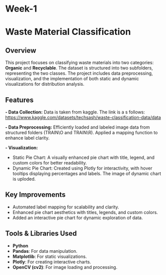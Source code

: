 # Week-1
# Waste Material Classification  

## Overview  
This project focuses on classifying waste materials into two categories: **Organic** and **Recyclable**. The dataset is structured into two subfolders, representing the two classes. The project includes data preprocessing, visualization, and the implementation of both static and dynamic visualizations for distribution analysis.  

## Features
**- Data Collection:**
  Data is taken from kaggle. The link is a s follows: https://www.kaggle.com/datasets/techsash/waste-classification-data/data
  
**- Data Preprocessing:**
  Efficiently loaded and labeled image data from structured folders (TRAIN\O and TRAIN\R). Applied a mapping function to enhance label clarity.  
  
**- Visualization:** 
  - Static Pie Chart: A visually enhanced pie chart with title, legend, and custom colors for better readability.  
  - Dynamic Pie Chart: Created using Plotly for interactivity, with hover tooltips displaying percentages and labels. The image of dynamic chart is uploded.

## Key Improvements  
- Automated label mapping for scalability and clarity.  
- Enhanced pie chart aesthetics with titles, legends, and custom colors.  
- Added an interactive pie chart for dynamic exploration of data.  

## Tools & Libraries Used  
- **Python**
- **Pandas**: For data manipulation.  
- **Matplotlib**: For static visualizations.  
- **Plotly**: For creating interactive charts.  
- **OpenCV (cv2)**: For image loading and processing.  
